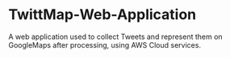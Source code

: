 # TwittMap-Web-Application
A web application used to collect Tweets and represent them on GoogleMaps after processing, using AWS Cloud services.
